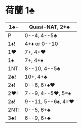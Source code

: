 # 荷蘭 1♣

| 1♣-  | Quasi-NAT, 2+♣ |
|------|----------------|
| P    | 0--4, 4--5♣
| 1♦!  | 4+♦ or 0--10
| 1♥   | 7+, 4+♥
| 1♠   | 7+, 4+♠
| 1NT  | 8--10, 4--5♣
| 2♣!  | 10+, 4+♣
| 2♦!  | 0--6, 6+♠♥
| 2♥!  | 7--9, 4--5♥, 5=♠
| 2♠!  | 9--11, 5--6♠, 4=♥
| 2NT! | 0--5, 6+♣
| 3♣!  | 6--9, 6+♣
